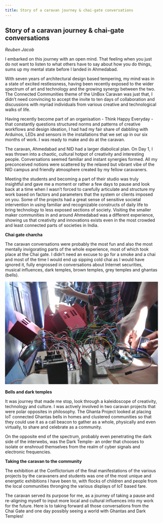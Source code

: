 ```yaml
---
title: Story of a caravan journey & chai-gate conversations
---
```


## Story of a caravan journey & chai-gate conversations
_Reuben Jacob_

I embarked on this journey with an open mind. That feeling when you just do not want to listen to what others have to say about how you do things, sums up my mental state before I landed in Ahmedabad.

With seven years of architectural design based tempering, my mind was in a state of excited restlessness, having been recently exposed to the wider spectrum of art and technology and the growing synergy between the two. The Connected Communities theme of the UnBox Caravan
was just that, I didn’t need convincing to accept the invite to ten days of collaboration and discussions with myriad individuals from various creative and technological walks of life.

Having recently become part of an organisation - Think Happy Everyday -	that constantly questions structured norms and patterns of creative workflows and design ideation, I had had my fair share of dabbling with Arduinos, LEDs and sensors in the installations that we set up in our six months of work. I was ready to make and do at the caravan.

The caravan, Ahmedabad and NID had a larger diabolical plan. On Day 1,  I was thrown into a chaotic, cultural hotpot of creativity and interesting people. Conversations seemed familiar and instant synergies formed. All my preconceived notions were scattered by the relaxed but vibrant vibe of the NID campus and friendly atmosphere created by my fellow caravaners.

Meeting the students and becoming a part of their studio was truly insightful and gave me a moment or rather a few days to pause and look back at a time when I wasn’t forced to carefully articulate and structure my work based on factors and parameters that the system or clients imposed on you. Some of the projects had a great sense of sensitive societal intervention in using familiar and recognizable constructs of daily life to bring technology to less exposed sections of society. Visiting the smaller maker communities in and around Ahmedabad was  a different experience, showing us that creativity and innovations exists even in the most crowded and least connected parts of societies in India.

**Chai gate charcha**

The caravan conversations were probably the most fun and also the  most mentally invigorating parts of the whole experience, most of which took place at the Chai gate. I didn’t need an excuse to go for a smoke and a chai and most of the time I would end up sipping cold chai as I would have ignored it, fully engrossed in conversations about Internet securities, musical influences, dark temples, brown temples, grey temples and ghantas (bells).

![](images/17.jpg)

**Bells and dark temples**

It was journey that made me stop, look through a kaleidoscope of creativity, technology and culture. I was actively involved in two caravan projects that were polar opposites in philosophy. The Ghanta Project looked at placing IoT connected Ghantas bells in homes and clustered communities so that they could use it as a call beacon to gather as a whole, physically and even virtually, to share and celebrate as a community.

On the opposite end of the spectrum, probably even penetrating the dark side of the interwebs, was the Dark Temple- an order that chooses to isolate or enshroud themselves from the realm of cyber signals and electronic frequencies.

**Taking the caravan to the community**

The exhibition at the Conflictorium of the final manifestations of the various projects by the caravaners and students was one of the most unique and energetic exhibitions I have
been to, with flocks of children and people from the local communities thronging the various displays of IoT based fare.

The caravan served its purpose for me, as a journey of taking a pause and re-aligning myself to input more local and cultural influences into my work for the future. Here is to taking forward all those conversations from the Chai Gate and one day possibly seeing a world with Ghantas and Dark Temples!